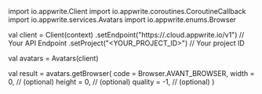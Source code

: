 import io.appwrite.Client
import io.appwrite.coroutines.CoroutineCallback
import io.appwrite.services.Avatars
import io.appwrite.enums.Browser

val client = Client(context)
    .setEndpoint("https://<REGION>.cloud.appwrite.io/v1") // Your API Endpoint
    .setProject("<YOUR_PROJECT_ID>") // Your project ID

val avatars = Avatars(client)

val result = avatars.getBrowser(
    code = Browser.AVANT_BROWSER,
    width = 0, // (optional)
    height = 0, // (optional)
    quality = -1, // (optional)
)